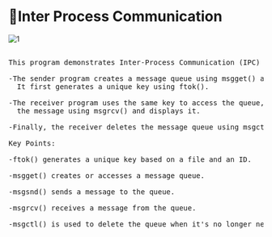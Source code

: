 <h1>📝Inter Process Communication</h1>

![1](https://github.com/user-attachments/assets/47f2bca4-906a-40cf-a178-4480fac89648)


<pre>
  
This program demonstrates Inter-Process Communication (IPC) using message queues in C.

-The sender program creates a message queue using msgget() and sends data using msgsnd().
  It first generates a unique key using ftok().

-The receiver program uses the same key to access the queue, then retrieves
  the message using msgrcv() and displays it.

-Finally, the receiver deletes the message queue using msgctl() with IPC_RMID to clean up resources.

Key Points:
  
-ftok() generates a unique key based on a file and an ID.

-msgget() creates or accesses a message queue.

-msgsnd() sends a message to the queue.

-msgrcv() receives a message from the queue.

-msgctl() is used to delete the queue when it's no longer needed.
</pre>
